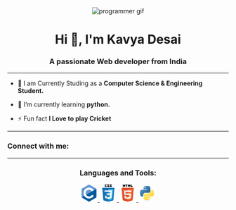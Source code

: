 <div align="center">
<img src="https://c.tenor.com/2nKSTDDekOgAAAAC/coding-kira.gif" alt="programmer gif" width="800"/>
</div>

<h1 align="center">Hi 👋, I'm Kavya Desai</h1>
<h3 align="center">A passionate Web developer from India</h3>

<hr />

- 👀 I am Currently Studing as a **Computer Science & Engineering Student.**

- 🌱 I’m currently learning **python.**

- ⚡ Fun fact **I Love to play Cricket**

<hr />

<h3 align="left">Connect with me:</h3>
<p align="left">
</p>

<hr />

<h3 align="Center">Languages and Tools:</h3>
<p align="Center"> <a href="https://www.cprogramming.com/" target="_blank" rel="noreferrer"> <img src="https://raw.githubusercontent.com/devicons/devicon/master/icons/c/c-original.svg" alt="c" width="40" height="40"/> </a> <a href="https://www.w3schools.com/css/" target="_blank" rel="noreferrer"> <img src="https://raw.githubusercontent.com/devicons/devicon/master/icons/css3/css3-original-wordmark.svg" alt="css3" width="40" height="40"/> </a> <a href="https://www.w3.org/html/" target="_blank" rel="noreferrer"> <img src="https://raw.githubusercontent.com/devicons/devicon/master/icons/html5/html5-original-wordmark.svg" alt="html5" width="40" height="40"/> </a> <a href="https://www.python.org" target="_blank" rel="noreferrer"> <img src="https://raw.githubusercontent.com/devicons/devicon/master/icons/python/python-original.svg" alt="python" width="40" height="40"/> </a> </p>
 


<!---
KavyaDesai18/KavyaDesai18 is a ✨ special ✨ repository because its `README.md` (this file) appears on your GitHub profile.
You can click the Preview link to take a look at your changes.
--->
